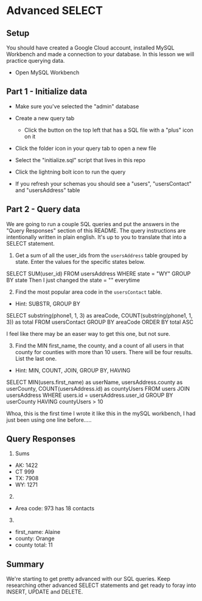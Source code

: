 # Advanced SELECT

## Setup

You should have created a Google Cloud account, installed MySQL Workbench and made a connection to your database. In this lesson we will practice querying data.

* Open MySQL Workbench

## Part 1 - Initialize data

* Make sure you've selected the "admin" database

* Create a new query tab
  * Click the button on the top left that has a SQL file with a "plus" icon on it

* Click the folder icon in your query tab to open a new file

* Select the "initialize.sql" script that lives in this repo

* Click the lightning bolt icon to run the query

* If you refresh your schemas you should see a "users", "usersContact" and "usersAddress" table

## Part 2 - Query data

We are going to run a couple SQL queries and put the answers in the "Query Responses" section of this README. The query instructions are intentionally written in plain english. It's up to you to translate that into a SELECT statement.

1. Get a sum of all the user_ids from the `usersAddress` table grouped by state. Enter the values for the specific states below.

SELECT SUM(user_id) FROM usersAddress WHERE state = "WY" GROUP BY state
Then I just changed the state = "" everytime

2. Find the most popular area code in the `usersContact` table. 
  * Hint: SUBSTR, GROUP BY

  SELECT substring(phone1, 1, 3) as areaCode, COUNT(substring(phone1, 1, 3)) as total FROM usersContact GROUP BY areaCode ORDER BY total ASC

  I feel like there may be an easer way to get this one, but not sure.

3. Find the MIN first_name, the county, and a count of all users in that county for counties with more than 10 users. There will be four results. List the last one. 
  * Hint: MIN, COUNT, JOIN, GROUP BY, HAVING

  SELECT 
MIN(users.first_name) as userName,
usersAddress.county as userCounty,
COUNT(usersAddress.id) as countyUsers
FROM users
JOIN usersAddress
WHERE users.id = usersAddress.user_id
GROUP BY userCounty
HAVING countyUsers > 10 

Whoa, this is the first time I wrote it like this in the mySQL workbench, I had just been using one line before..... 


## Query Responses

1. Sums
  * AK: 1422
  * CT 999
  * TX: 7908
  * WY: 1271

2.
  * Area code: 973 has 18 contacts

3.
  * first_name: Alaine
  * county: Orange
  * county total: 11


## Summary

We're starting to get pretty advanced with our SQL queries. Keep researching other advanced SELECT statements and get ready to foray into INSERT, UPDATE and DELETE.